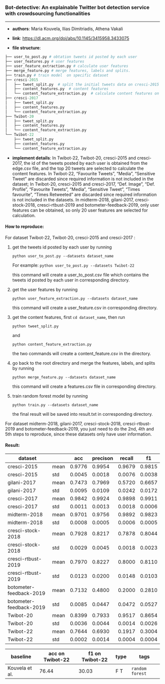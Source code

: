 ### Bot-detective: An explainable Twitter bot detection service with crowdsourcing functionalities

---

- **authors**: 
Maria Kouvela, Ilias Dimitriadis, Athena Vakali

- **link**: https://dl.acm.org/doi/abs/10.1145/3415958.3433075

- **file structure**: 

```python
├── user_to_post.py # obtation tweets id posted by each user
├── user_features.py # user features
├── user_feature_extraction.py # calculate user features
├── merge_feature.py # merge features, labels and splits.
├── train.py # train model  on specific dataset
├── cresci-2015
│   ├── tweet_split.py  # split the initial tweets data on cresci-2015 to speed up calculation
│   ├── content_features.py  # content features
│   └── content_feature_extraction.py  # calculate content features on cresci-2015
├── cresci-2017 
│   ├── tweet_split.py 
│   ├── content_features.py 
│   └── content_feature_extraction.py  
├── Twibot-20    
│   ├── tweet_split.py  
│   ├── content_features.py 
│   └── content_feature_extraction.py  
└── Twibot-22
    ├── tweet_split.py  
    ├── content_features.py  
    └── content_feature_extraction.py  
```

- **implement details**: 
In Twibot-22, Twibot-20, cresci-2015 and cresci-2017, the id of the tweets posted by each user is obtained from the edge.csv file, and the top 20 tweets are selected to calculate the  content features.
In Twibot-22, “Favourite Tweets”, “Media”, “Sensitive Tweet” are discarded since required information is not included in the dataset;
In Twibot-20, cresci-2015 and cresci-2017, “Def. Image”, “Def. Profile”, “Favourite Tweets”, “Media”, “Sensitive Tweet”, “Times favourite”, “Times Retweeted” are discarded since required information is not included in the datasets.
In midterm-2018, gilani-2017, cresci-stock-2018, cresci-rtbust-2019 and botometer-feedback-2019, only user features can be obtained, so only 20 user features are selected for calculation.

  

#### How to reproduce:

For dataset Twibot-22, Twibot-20, cresci-2015 and cresci-2017 :

1. get the tweets id posted by each user by running

   `python user_to_post.py --datasets dataset_name`

   For example: `python user_to_post.py --datasets Twibot-22`
   
   this command will create a user_to_post.csv file which contains the tweets id posted by each user in corresponding directory.

2. get the user features by running

   `python user_feature_extraction.py --datasets dataset_name`

   this command will create a user_feature.csv in corresponding directory.

3. get the content features, first `cd dataset_name`, then run

   `python tweet_split.py`

   and 

   `python content_feature_extraction.py`

   the two commands will create a content_feature.csv in the directory.

4. go back to the root directory and merge the features, labels, and splits by running

   `python merge_feature.py --datasets dataset_name`

   this command will create a features.csv file in corresponding directory.

5. train random forest model by running

   `python train.py --datasets dataset_name`
   
   the final result will be saved into result.txt in corresponding directory.

For dataset midterm-2018, gilani-2017, cresci-stock-2018, cresci-rtbust-2019 and botometer-feedback-2019, you just need to do the 2nd, 4th and 5th steps to reproduce, since these datasets only have user information.



#### Result:

| dataset     |      | acc    | precison | recall | f1     |
| ----------- | ---- | ------ | -------- | ------ | ------ |
| cresci-2015 | mean | 0.9776 | 0.9954 | 0.9679 | 0.9815 |
| cresci-2015 | std  | 0.0045 | 0.0018 | 0.0076 | 0.0038 |
| gilani-2017 | mean | 0.7473 | 0.7969 | 0.5720 | 0.6657 |
| gilani-2017 | std  | 0.0095 | 0.0109 | 0.0242 | 0.0172 |
| cresci-2017 | mean | 0.9842 | 0.9924 | 0.9898 | 0.9911 |
| cresci-2017 | std  | 0.0011 | 0.0013 | 0.0018 | 0.0006 |
| midterm-2018 | mean | 0.9701 | 0.9756 | 0.9892 | 0.9823 |
| midterm-2018 | std  | 0.0008 | 0.0005 | 0.0006 | 0.0005 |
| cresci-stock-2018 | mean | 0.7928 | 0.8217 | 0.7878 | 0.8044 |
| cresci-stock-2018 | std  | 0.0029 | 0.0045 | 0.0018 | 0.0023 |
| cresci-rtbust-2019 | mean | 0.7970 | 0.8227 | 0.8000 | 0.8110 |
| cresci-rtbust-2019 | std  | 0.0123 | 0.0200 | 0.0148 | 0.0103 |
| botometer-feedback-2019 | mean | 0.7132 | 0.4800 | 0.2000 | 0.2810 |
| botometer-feedback-2019 | std  | 0.0085 | 0.0447 | 0.0472 | 0.0527 |
| Twibot-20 | mean | 0.8399 | 0.7933 | 0.9517 | 0.8654 |
| Twibot-20 | std  | 0.0036 | 0.0044 | 0.0014 | 0.0026 |
| Twibot-22 | mean | 0.7644 | 0.6930 | 0.1917 | 0.3004 |
| Twibot-22 | std  | 0.0002 | 0.0014 | 0.0004 | 0.0004 |







| baseline | acc on Twibot-22 | f1 on Twibot-22 | type | tags|
| -------- | ---------------- | --------------- | ---- | --- |
| Kouvela et al.|76.44|30.03|F T|`random forest`|

